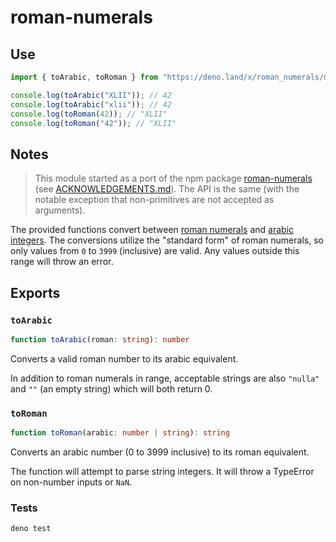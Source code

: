 # roman-numerals


## Use

```ts
import { toArabic, toRoman } from "https://deno.land/x/roman_numerals/mod.ts";

console.log(toArabic("XLII")); // 42
console.log(toArabic("xlii")); // 42
console.log(toRoman(42)); // "XLII"
console.log(toRoman("42")); // "XLII"
```


## Notes

> This module started as a port of the npm package [roman-numerals](https://github.com/joshleaves/roman-numerals) (see [ACKNOWLEDGEMENTS.md](./ACKNOWLEDGEMENTS.md)). The API is the same (with the notable exception that non-primitives are not accepted as arguments).

The provided functions convert between [roman numerals](https://en.wikipedia.org/wiki/Roman_numerals) and [arabic integers](https://en.wikipedia.org/wiki/Arabic_numerals). The conversions utilize the "standard form" of roman numerals, so only values from `0` to `3999` (inclusive) are valid. Any values outside this range will throw an error.


## Exports

### `toArabic`

```ts
function toArabic(roman: string): number
```

Converts a valid roman number to its arabic equivalent.

In addition to roman numerals in range, acceptable strings are also `"nulla"` and `""` (an empty string) which will both return 0.

### `toRoman`

```ts
function toRoman(arabic: number | string): string
```

Converts an arabic number (0 to 3999 inclusive) to its roman equivalent.

The function will attempt to parse string integers. It will throw a TypeError on non-number inputs or `NaN`.


### Tests

```
deno test
```
